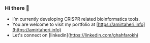 ### Hi there 👋

- I’m currently developing CRISPR related bioinformatics tools.
- You are welcome to visit my portfolio at [https://amirtaheri.info](https://amirtaheri.info)
- Let's connect on [linkedin](https://linkedin.com/ghahfarokhi
